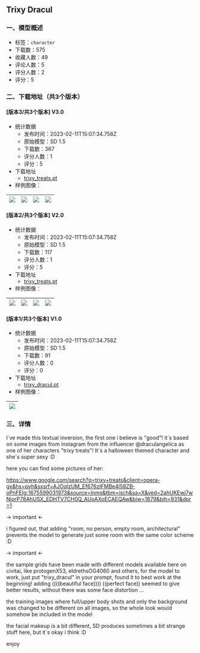 ## Trixy Dracul
### 一、模型概述

- 标签：`character`
- 下载数：575
- 收藏人数：49
- 评论人数：5
- 评分人数：2
- 评分：5

### 二、下载地址（共3个版本）

#### [版本3/共3个版本] V3.0

- 统计数据
  - 发布时间：2023-02-11T15:07:34.758Z
  - 原始模型：SD 1.5
  - 下载数：367
  - 评分人数：1
  - 评分：5
- 下载地址
  - [trixy_treats.pt](https://civitai.com/api/download/models/9487)
- 样例图像：

| <img src="https://image.civitai.com/xG1nkqKTMzGDvpLrqFT7WA/e13529a8-41c3-490d-77bd-6089dbe80f00/width=450/91369.jpeg" /> | <img src="https://image.civitai.com/xG1nkqKTMzGDvpLrqFT7WA/51938dac-e4ef-4cac-fb39-a43f7dda8300/width=450/91368.jpeg" /> | <img src="https://image.civitai.com/xG1nkqKTMzGDvpLrqFT7WA/2b32c517-6487-4533-4f2a-6b5a99ed5d00/width=450/91367.jpeg" /> | <img src="https://image.civitai.com/xG1nkqKTMzGDvpLrqFT7WA/79e7db3d-af2f-49c7-f32e-b571f97a4c00/width=450/91366.jpeg" /> |
| ---- | ---- | ---- | ---- |

#### [版本2/共3个版本] V2.0

- 统计数据
  - 发布时间：2023-02-11T15:07:34.758Z
  - 原始模型：SD 1.5
  - 下载数：117
  - 评分人数：1
  - 评分：5
- 下载地址
  - [trixy_treats.pt](https://civitai.com/api/download/models/8072)
- 样例图像：

| <img src="https://image.civitai.com/xG1nkqKTMzGDvpLrqFT7WA/1ccab40f-efa7-4719-acba-b489071ba100/width=450/77492.jpeg" /> | <img src="https://image.civitai.com/xG1nkqKTMzGDvpLrqFT7WA/1a347705-fd66-41f5-d3da-115911545900/width=450/77491.jpeg" /> | <img src="https://image.civitai.com/xG1nkqKTMzGDvpLrqFT7WA/d6bac512-3cab-4fdd-d4c6-6ee66e2c6f00/width=450/77490.jpeg" /> | <img src="https://image.civitai.com/xG1nkqKTMzGDvpLrqFT7WA/a163f326-5d68-4461-f57c-992da0972b00/width=450/77472.jpeg" /> |
| ---- | ---- | ---- | ---- |

#### [版本1/共3个版本] V1.0

- 统计数据
  - 发布时间：2023-02-11T15:07:34.758Z
  - 原始模型：SD 1.5
  - 下载数：91
  - 评分人数：0
  - 评分：0
- 下载地址
  - [trixy_dracul.pt](https://civitai.com/api/download/models/7982)
- 样例图像：

| <img src="https://image.civitai.com/xG1nkqKTMzGDvpLrqFT7WA/8f46ab15-65f9-4d93-4cd0-3f096d7ed100/width=450/77473.jpeg" /> |
| ---- |


### 三、详情
<p>I´ve made this textual inversion, the first one i believe is "good"! it´s based on some images from instagram from the influencer @draculangelica as one of her characters "trixy treats"! It´s a halloween themed character and she´s super sexy :D</p><p>here you can find some pictures of her:</p><p><a target="_blank" rel="ugc" href="https://www.google.com/search?q=trixy+treats&amp;client=opera-gx&amp;hs=pyh&amp;sxsrf=AJOqlzUM_Ef676zIFMBe4l58ZB-oPnFEIg:1675599031973&amp;source=lnms&amp;tbm=isch&amp;sa=X&amp;ved=2ahUKEwj7wNjorP78AhUSX_EDHTV7CH0Q_AUoAXoECAEQAw&amp;biw=1879&amp;bih=931&amp;dpr=1">https://www.google.com/search?q=trixy+treats&amp;client=opera-gx&amp;hs=pyh&amp;sxsrf=AJOqlzUM_Ef676zIFMBe4l58ZB-oPnFEIg:1675599031973&amp;source=lnms&amp;tbm=isch&amp;sa=X&amp;ved=2ahUKEwj7wNjorP78AhUSX_EDHTV7CH0Q_AUoAXoECAEQAw&amp;biw=1879&amp;bih=931&amp;dpr=1</a></p><p></p><p>-&gt; important &lt;-</p><p>i figured out, that adding "room, no person, empty room, architectural" prevents the model to generate just some room with the same color scheme :D</p><p>-&gt; important &lt;-</p><p></p><p>the sample grids have been made with different models available here on civitai, like protogenX53, eldrethsOG4060 and others, for the model to work, just put "trixy_dracul" in your prompt, found it to best work at the beginning! adding ((((beautiful face)))) ((perfect face)) seemed to give better results, without there was some face distortion ...</p><p>the training images where full/upper body shots and only the background was changed to be different on all images, so the whole look would somehow be included in the model</p><p></p><p>the facial makeup is a bit different, SD produces sometimes a bit strange stuff here, but it´s okay i think :D</p><p></p><p>enjoy</p>